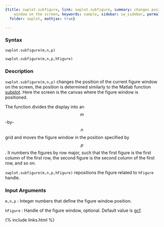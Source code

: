 ```yaml
---
{title: swplot.subfigure, link: swplot.subfigure, summary: changes position of figure
    window on the screen, keywords: sample, sidebar: sw_sidebar, permalink: swplot_subfigure,
  folder: swplot, mathjax: true}

---
```

  
### Syntax
  
`swplot.subfigure(m,n,p)`
  
`swplot.subfigure(m,n,p,hFigure)`
 
### Description
  
`swplot.subfigure(m,n,p)` changes the position of the current figure
window on the screen, the position is determined similarly to the Matlab
function [subplot](https://www.mathworks.com/help/matlab/ref/subplot.html). Here the screen is the canvas where the figure
window is positioned.
   
The function divides the display into an $$m$$-by-$$n$$ grid and moves the
figure window in the position specified by $$p$$. It numbers the figures by
row major, such that the first figure is the first column of the first
row, the second figure is the second column of the first row, and so on.
 
`swplot.subfigure(m,n,p,hFigure)` repositions the figure related to
`hFigure` handle.
  
### Input Arguments
  
`m,n,p`
: Integer numbers that define the figure window position.
  
`hFigure`
: Handle of the figure window, optional. Default value is [gcf](https://www.mathworks.com/help/matlab/ref/gcf.html).
 

{% include links.html %}
